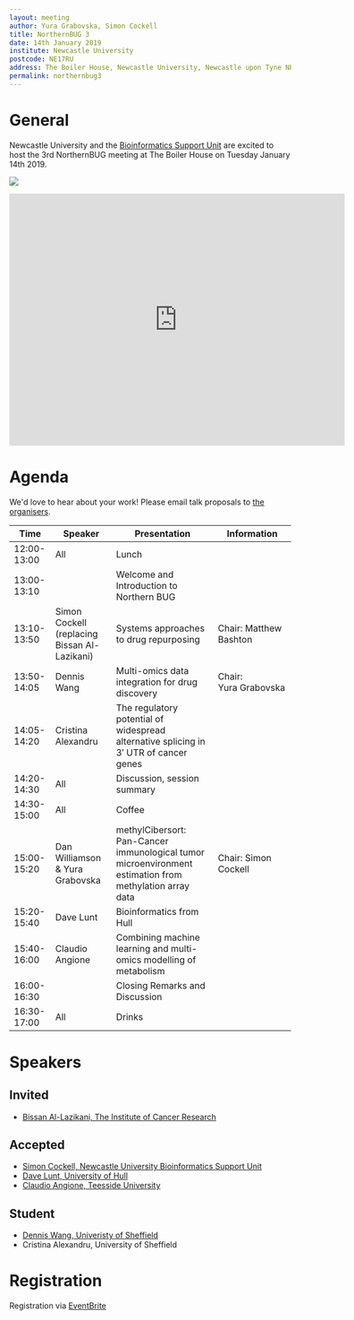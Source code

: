 ```yaml
---
layout: meeting
author: Yura Grabovska, Simon Cockell
title: NorthernBUG 3
date: 14th January 2019
institute: Newcastle University
postcode: NE17RU
address: The Boiler House, Newcastle University, Newcastle upon Tyne NE1 7RU
permalink: northernbug3
---
```


# General

Newcastle University and the <a href='https://www.ncl.ac.uk/bsu'>Bioinformatics Support Unit</a> are excited to host the 3rd
NorthernBUG meeting at The Boiler House on Tuesday January 14th 2019.

![](https://s0.geograph.org.uk/geophotos/05/62/09/5620972_954e20ba_1024x1024.jpg)

<iframe height="450" src="https://www.google.com/maps/embed?pb=!1m18!1m12!1m3!1d2289.664651452773!2d-1.6181748839598145!3d54.978979858871156!2m3!1f0!2f0!3f0!3m2!1i1024!2i768!4f13.1!3m3!1m2!1s0x487e70cc6ec35d25%3A0xd0d558159c106de1!2sThe+Boiler+House!5e0!3m2!1sen!2suk!4v1515585344838" style="border: 0;" width="600" allowfullscreen></iframe>


# Agenda

We'd love to hear about your work! Please email talk proposals to <a href='mailto:yura_dot_grabovska_at_newcastle_dot_ac_dot_uk'>the organisers</a>.

| Time          | Speaker | Presentation | Information |
|---------------|---------|--------------|-------------|
| 12:00-13:00 | All | Lunch | |
| 13:00-13:10 | | Welcome and Introduction to Northern BUG | |
| 13:10-13:50 | Simon Cockell (replacing Bissan Al-Lazikani) | Systems approaches to drug repurposing | Chair: Matthew Bashton |
| 13:50-14:05 | Dennis Wang | Multi-omics data integration for drug discovery | Chair: Yura Grabovska |
| 14:05-14:20 | Cristina Alexandru | The regulatory potential of widespread alternative splicing in 3&prime; UTR of cancer genes | |
| 14:20-14:30 | All | Discussion, session summary | |
| 14:30-15:00 | All | Coffee | |
| 15:00-15:20 | Dan Williamson & Yura Grabovska | methylCibersort: Pan-Cancer immunological tumor microenvironment estimation from methylation array data | Chair: Simon Cockell |
| 15:20-15:40 | Dave Lunt | Bioinformatics from Hull | |
| 15:40-16:00 | Claudio Angione | Combining machine learning and multi-omics modelling of metabolism | |
| 16:00-16:30 | | Closing Remarks and Discussion | |
| 16:30-17:00 | All | Drinks | |

# Speakers

## Invited

- [Bissan Al-Lazikani, The Institute of Cancer Research](https://www.icr.ac.uk/our-research/researchers-and-teams/professor-bissan-al-lazikani)


## Accepted

 - [Simon Cockell, Newcastle University Bioinformatics Support Unit](https://ncl.ac.uk/bsu)
 - [Dave Lunt, University of Hull](https://www.hull.ac.uk/faculties/staff-profiles/dave-lunt.aspx)
 - [Claudio Angione, Teesside University](https://www.scm.tees.ac.uk/c.angione/)

## Student

  - [Dennis Wang, Univeristy of Sheffield](https://www.sheffield.ac.uk/neuroscience/staff/wang)
  - Cristina Alexandru, University of Sheffield

# Registration

Registration via <a href='https://www.eventbrite.com/e/northernbug-3-newcastle-tickets-52004308286?aff=ebdssbdestsearch'>EventBrite</a>
